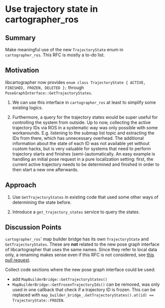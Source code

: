 # Use trajectory state in cartographer_ros

## Summary
[summary]: #summary

Make meaningful use of the new `TrajectoryState` enum in `cartographer_ros`.
This RFC is mostly a to-do list.

## Motivation
[motivation]: #motivation

libcartographer now provides `enum class TrajectoryState { ACTIVE, FINISHED, FROZEN, DELETED };` through `PoseGraphInterface::GetTrajectoryStates`.

1. We can use this interface in `cartographer_ros` at least to simplify some existing logics.

2. Furthermore, a query for the trajectory states would be super useful for controlling the system from outside.
Up to now, collecting the active trajectory IDs via ROS in a systematic way was only possible with some workarounds.
E.g. listening to the submap list topic and extracting the IDs from there, which has unnecessary overhead.
The additional information about the state of each ID was not available yet without custom hacks, but is very valuable for systems that need to perform trajectory starts and finishes (semi-)automatically.
An easy example is handling an initial pose request in a pure localization setting: first, the current active trajectory needs to be determined and finished in order to then start a new one afterwards.

## Approach
[approach]: #approach

1. Use `GetTrajectoryStates` in existing code that used some other ways of determining the state before.

2. Introduce a `get_trajectory_states` service to query the states.

## Discussion Points
[discussion]: #discussion
`cartographer_ros`' map builder bridge has its own `TrajectoryState` and `GetTrajectoryStates`.
These are __not__ related to the new pose graph interface of libcartographer that uses the same names.
Since they refer to local data only, a renaming makes sense even if this RFC is not considered, see [this pull request](https://github.com/googlecartographer/cartographer_ros/pull/908).

Collect code sections where the new pose graph interface could be used:
 
* add `MapBuilderBridge::GetTrajectoryStates()`
* `MapBuilderBridge::GetFrozenTrajectoryIds()` can be removed, was only used in one callback that check if a trajectory ID is frozen.
This can be replaced with `map_builder_bridge_.GetTrajectoryStates().at(id) == TrajectoryState::FROZEN`.